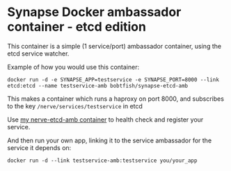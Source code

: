 # Synapse Docker ambassador container - etcd edition

This container is a simple (1 service/port) ambassador container,
using the etcd service watcher.

Example of how you would use this container:

    docker run -d -e SYNAPSE_APP=testservice -e SYNAPSE_PORT=8000 --link etcd:etcd --name testservice-amb bobtfish/synapse-etcd-amb

This makes a container which runs a haproxy on port 8000, and subscribes to the key ``/nerve/services/testservice`` in etcd

Use [my nerve-etcd-amb container](https://github.com/bobtfish/nerve-etcd-amb) to health check and register your service.

And then run your own app, linking it to the service ambassador for the service it depends on:

    docker run -d --link testservice-amb:testservice you/your_app



